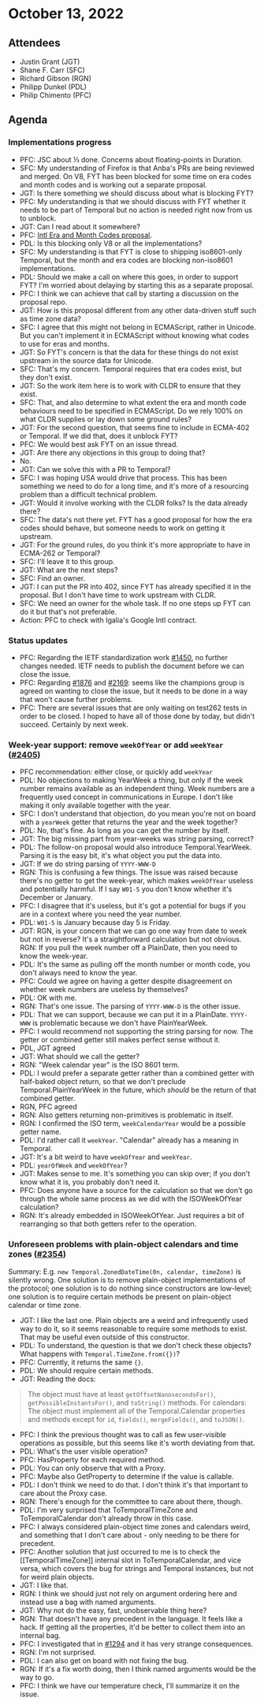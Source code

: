 # October 13, 2022

## Attendees
- Justin Grant (JGT)
- Shane F. Carr (SFC)
- Richard Gibson (RGN)
- Philipp Dunkel (PDL)
- Philip Chimento (PFC)

## Agenda

### Implementations progress
- PFC: JSC about ⅓ done. Concerns about floating-points in Duration.
- SFC: My understanding of Firefox is that Anba's PRs are being reviewed and merged. On V8, FYT has been blocked for some time on era codes and month codes and is working out a separate proposal.
- JGT: Is there something we should discuss about what is blocking FYT?
- PFC: My understanding is that we should discuss with FYT whether it needs to be part of Temporal but no action is needed right now from us to unblock.
- JGT: Can I read about it somewhere?
- PFC: [Intl Era and Month Codes proposal](https://github.com/FrankYFTang/proposal-intl-era-monthcode).
- PDL: Is this blocking only V8 or all the implementations?
- SFC: My understanding is that FYT is close to shipping iso8601-only Temporal, but the month and era codes are blocking non-iso8601 implementations.
- PDL: Should we make a call on where this goes, in order to support FYT? I'm worried about delaying by starting this as a separate proposal.
- PFC: I think we can achieve that call by starting a discussion on the proposal repo.
- JGT: How is this proposal different from any other data-driven stuff such as time zone data?
- SFC: I agree that this might not belong in ECMAScript, rather in Unicode. But you can't implement it in ECMAScript without knowing what codes to use for eras and months.
- JGT: So FYT's concern is that the data for these things do not exist upstream in the source data for Unicode.
- SFC: That's my concern. Temporal requires that era codes exist, but they don't exist.
- JGT: So the work item here is to work with CLDR to ensure that they exist.
- SFC: That, and also determine to what extent the era and month code behaviours need to be specified in ECMAScript. Do we rely 100% on what CLDR supplies or lay down some ground rules?
- JGT: For the second question, that seems fine to include in ECMA-402 or Temporal. If we did that, does it unblock FYT?
- PFC: We would best ask FYT on an issue thread.
- JGT: Are there any objections in this group to doing that?
- No.
- JGT: Can we solve this with a PR to Temporal?
- SFC: I was hoping USA would drive that process. This has been something we need to do for a long time, and it's more of a resourcing problem than a difficult technical problem.
- JGT: Would it involve working with the CLDR folks? Is the data already there?
- SFC: The data's not there yet. FYT has a good proposal for how the era codes should behave, but someone needs to work on getting it upstream.
- JGT: For the ground rules, do you think it's more appropriate to have in ECMA-262 or Temporal?
- SFC: I'll leave it to this group.
- JGT: What are the next steps?
- SFC: Find an owner.
- JGT: I can put the PR into 402, since FYT has already specified it in the proposal. But I don't have time to work upstream with CLDR.
- SFC: We need an owner for the whole task. If no one steps up FYT can do it but that's not preferable.
- Action: PFC to check with Igalia's Google Intl contract.

### Status updates
- PFC: Regarding the IETF standardization work [#1450](https://github.com/tc39/proposal-temporal/issues/1450), no further changes needed. IETF needs to publish the document before we can close the issue.
- PFC: Regarding [#1876](https://github.com/tc39/proposal-temporal/issues/1876) and [#2169](https://github.com/tc39/proposal-temporal/issues/2169): seems like the champions group is agreed on wanting to close the issue, but it needs to be done in a way that won't cause further problems.
- PFC: There are several issues that are only waiting on test262 tests in order to be closed. I hoped to have all of those done by today, but didn't succeed. Certainly by next week.

### Week-year support: remove `weekOfYear` or add `weekYear` ([#2405](https://github.com/tc39/proposal-temporal/issues/2405))
- PFC recommendation: either close, or quickly add `weekYear`
- PDL: No objections to making YearWeek a thing, but only if the week number remains available as an independent thing. Week numbers are a frequently used concept in communications in Europe. I don't like making it only available together with the year.
- SFC: I don't understand that objection, do you mean you're not on board with a `yearWeek` getter that returns the year and the week together?
- PDL: No, that's fine. As long as you can get the number by itself.
- JGT: The big missing part from year-weeks was string parsing, correct?
- PDL: The follow-on proposal would also introduce Temporal.YearWeek. Parsing it is the easy bit, it's what object you put the data into.
- JGT: If we do string parsing of `YYYY-WWW-D`
- RGN: This is confusing a few things. The issue was raised because there's no getter to get the week-year, which makes `weekOfYear` useless and potentially harmful. If I say `W01-5` you don't know whether it's December or January.
- PFC: I disagree that it's useless, but it's got a potential for bugs if you are in a context where you need the year number.
- PDL: `W01-5` is January because day 5 is Friday.
- JGT: RGN, is your concern that we can go one way from date to week but not in reverse? It's a straightforward calculation but not obvious.
RGN: If you pull the week number off a PlainDate, then you need to know the week-year.
- PDL: It's the same as pulling off the month number or month code, you don't always need to know the year.
- PFC: Could we agree on having a getter despite disagreement on whether week numbers are useless by themselves?
- PDL: OK with me.
- RGN: That's one issue. The parsing of `YYYY-WWW-D` is the other issue.
- PDL: That we can support, because we can put it in a PlainDate. `YYYY-WWW` is problematic because we don't have PlainYearWeek.
- PFC: I would recommend not supporting the string parsing for now. The getter or combined getter still makes perfect sense without it.
- PDL, JGT agreed
- JGT: What should we call the getter?
- RGN: "Week calendar year" is the ISO 8601 term.
- PDL: I would prefer a separate getter rather than a combined getter with half-baked object return, so that we don't preclude Temporal.PlainYearWeek in the future, which _should_ be the return of that combined getter.
- RGN, PFC agreed
- RGN: Also getters returning non-primitives is problematic in itself.
- RGN: I confirmed the ISO term, `weekCalendarYear` would be a possible getter name.
- PDL: I'd rather call it `weekYear`. "Calendar" already has a meaning in Temporal.
- JGT: It's a bit weird to have `weekOfYear` and `weekYear`.
- PDL: `yearOfWeek` and `weekOfYear`?
- JGT: Makes sense to me. It's something you can skip over; if you don't know what it is, you probably don't need it.
- PFC: Does anyone have a source for the calculation so that we don't go through the whole same process as we did with the ISOWeekOfYear calculation?
- RGN: It's already embedded in ISOWeekOfYear. Just requires a bit of rearranging so that both getters refer to the operation.

### Unforeseen problems with plain-object calendars and time zones ([#2354](https://github.com/tc39/proposal-temporal/issues/2354))
Summary: E.g. `new Temporal.ZonedDateTime(0n, calendar, timeZone)` is silently wrong. One solution is to remove plain-object implementations of the protocol; one solution is to do nothing since constructors are low-level; one solution is to require certain methods be present on plain-object calendar or time zone.
- JGT: I like the last one. Plain objects are a weird and infrequently used way to do it, so it seems reasonable to require some methods to exist. That may be useful even outside of this constructor.
- PDL: To understand, the question is that we don't check these objects? What happens with `Temporal.TimeZone.from({})`?
- PFC: Currently, it returns the same `{}`.
- PDL: We should require certain methods.
- JGT: Reading the docs:
> The object must have at least `getOffsetNanosecondsFor()`, `getPossibleInstantsFor()`, and `toString()` methods. 
> For calendars: The object must implement all of the Temporal.Calendar properties and methods except for `id`, `fields()`, `mergeFields()`, and `toJSON()`.
- PFC: I think the previous thought was to call as few user-visible operations as possible, but this seems like it's worth deviating from that.
- PDL: What's the user visible operation?
- PFC: HasProperty for each required method.
- PDL: You can only observe that with a Proxy.
- PFC: Maybe also GetProperty to determine if the value is callable.
- PDL: I don't think we need to do that. I don't think it's that important to care about the Proxy case.
- RGN: There's enough for the committee to care about there, though.
- PDL: I'm very surprised that ToTemporalTimeZone and ToTemporalCalendar don't already throw in this case.
- PFC: I always considered plain-object time zones and calendars weird, and something that I don't care about - only needing to be there for precedent.
- PFC: Another solution that just occurred to me is to check the [[TemporalTimeZone]] internal slot in ToTemporalCalendar, and vice versa, which covers the bug for strings and Temporal instances, but not for weird plain objects.
- JGT: I like that.
- RGN: I think we should just not rely on argument ordering here and instead use a bag with named arguments.
- JGT: Why not do the easy, fast, unobservable thing here?
- RGN: That doesn't have any precedent in the language. It feels like a hack. If getting all the properties, it'd be better to collect them into an internal bag.
- PFC: I investigated that in [#1294](https://github.com/tc39/proposal-temporal/issues/1294) and it has very strange consequences.
- RGN: I'm not surprised.
- PDL: I can also get on board with not fixing the bug.
- RGN: If it's a fix worth doing, then I think named arguments would be the way to go.
- PFC: I think we have our temperature check, I'll summarize it on the issue.
